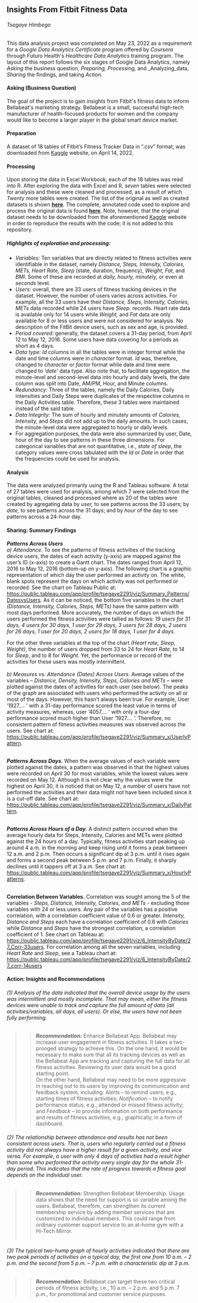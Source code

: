 ## Insights From Fitbit Fitness Data
###### _Tsegaye Himbego_

This data analysis project was completed on May 23, 2022 as a requirement for a _Google Data Analytics Certificate_ program offered by _Coursera_ through Futuro Health's _Healthcare Data Analytics_ training program. The layout of this report follows the six stages of Google Data Analytics, namely _Asking_ the business question, _Preparing,_ _Processing,_ and _Analyzing_data, _Sharing_ the findings, and taking _Action._

#### Asking (Business Question)
The goal of the project is to gain insights from Fitbit's fitness data to inform Bellabeat's marketing strategy. Bellabeat is a small, successful high-tech manufacturer of health-focused products for women and the company would like to become a larger player in the global smart device market.
#### Preparation
A dataset of 18 tables of Fitbit’s Fitness Tracker Data in “.csv” format, was downloaded from [Kaggle](https://www.kaggle.com/datasets/arashnic/fitbit) website, on April 14, 2022. 
#### Processing
Upon storing the data in Excel Workbook, each of the 18 tables was read into R. After exploring the data with Excel and R, _seven_ tables were selected for analysis and these were cleaned and processed, as a result of which _Twenty_ more tables were created. The list of the original as well as created datasets is shown <b> [here](https://github.com/tsegayeh/InsightsFromFitBitData/blob/main/DataProcessing.PNG)</b>. The complete, annotated code used to explore and process the original data is found <b>[here](https://github.com/tsegayeh/InsightsFromFitBitData/blob/main/HDAcapstone.R)</b>. Note, however, that the original dataset needs to be downloaded from the aforementioned [Kaggle](https://www.kaggle.com/datasets/arashnic/fitbit) website in order to reproduce the results with the code; it is not added to this repository.<br />
##### _Highlights_ of exploration and processing:
  * _Variables:_ Ten variables that are directly related to fitness activities were identifiable in the dataset, namely _Distance, Steps, Intensity, Calories, METs, Heart Rate, Sleep_ (state, duration, frequency), _Weight, Fat,_ and _BMI._ Some of these are recorded at _daily, hourly, minutely,_ or even at _seconds_ level.
  * _Users:_ overall, there are 33 users of fitness tracking devices in the dataset. However, the number of users varies across activities. For example, all the 33 users have their _Distance, Steps, Intensity, Calories, METs_ data recorded while 24 users have _Sleep._ records. Heart rate data is available only for 14 users while _Weight,_ and _Fat_ data are only available for 8 or less users and were not considered for analysis.  No description of the FitBit device users, such as sex and age, is provided.
  * _Period covered:_ generally, the dataset covers a 31-day period, from April 12 to May 12, 2016. Some users have data covering for a periods as short as 4 days.
  * _Data type:_ _Id_ columns in all the tables were in integer format while the date and time columns were in _character_ format. _Id_ was, therefore, changed to _character_ or _factor_ format while date and time were changed to _‘date’_ data type. Also note that, to facilitate aggregation, the minute-level and second-level data into hourly and daily levels, the date column was split into Date, AM/PM, Hour, and Minute columns.
  * _Redundancy:_ Three of the tables, namely the Daily Calories, Daily intensities and Daily Steps were duplicates of the respective columns in the Daily Activities table. Therefore, these 3 tables were maintained instead of the said table.
  * _Data Integrity:_ The sum of hourly and minutely amounts of _Calories, Intensity,_ and _Steps_ did not add up to the daily amounts. In such cases, the minute-level data were aggregated to hourly or daily levels. <br />
  * For aggregation purposes, the data were also summarized by user, Date, hour of the day to see patterns in these three dimensions. For categorical variables that are not quantitative, i.e., _state of sleep_, the category values were cross tabulated with the _Id_ or _Date_ in order that the frequencies could be used for analysis.

#### Analysis
The data were analyzed primarily using the R and Tableau software. A total of 27 tables were used for analysis, among which 7 were selected from the original  tables, cleaned and processed where as 20 of the tables were created by agregating data by _user,_ to see patterns across the 33 users; by _date,_ to see patterns across the 31 days; and by _hour_ of the day to see patterns across a 24-hour day. 

#### Sharing: Summary Findings 
**_Patterns Across Users_** <br />
_a) Attendance._ To see the patterns of fitness activities of the tracking device users, the dates of each activity (y-axis) are mapped against the user’s ID (x-axis) to create a Gantt chart. The dates ranged from April 12, 2016 to May 12, 2016 (bottom-up on y-axis). The following chart is a graphic representation of which day the user performed an activity on. The white, blank spots represent the days on which activity was not performed or recorded. See the chart on Tableau Public at: https://public.tableau.com/app/profile/tsegaye2291/viz/Summary_Patterns/DatesvsUsers. As it can be noticed, the bottom five variables in the chart _(Distance, Intensity, Calories, Steps, METs)_ have the same pattern with most days performed. More accurately, the number of days on which the users performed the fitness activities were tallied as follows:
 _19 users for 31 days,
 4 users for 30 days,
 1 user  for 29 days,
 3 users for 28 days,
 2 users for 26 days,
 1 user  for 20 days,
 2 users for 18 days,
 1 user  for  4 days._
<br />	   
 
For the other three variables at the top of the chart _(Heart rate, Sleep, Weight)_, the number of users dropped from 33 to 24 for _Heart Rate_, to 14 for _Sleep_, and to 8 for _Weight_. Yet, the performance or record of the activities for these users was mostly intermittent. <br /> <br />
_b) Measures vs. Attendance (Dates) Across Users._ Average values of the variables – _Distance, Density, Intensity, Steps, Calories and METs_ – were plotted against the dates of activities for each user (see below). The peaks of the graph are associated with users who performed the activity on all or most of the days. However, this hasn’t always been true. For example, User ‘1927…. ’ with a 31-day performance scored the least value in terms of activity measures, whereas, user ‘4057…. ’  with only a four-day performance scored much higher than User ‘1927…. ’. Therefore, no consistent pattern of fitness activities measures was observed across the users. See chart at: https://public.tableau.com/app/profile/tsegaye2291/viz/Summary_x/UserlyPattern. <br /><br />

**_Patterns Across Days._** When the average values of each variable were plotted against the dates, a pattern was observed in that the highest values were recorded on April 30 for most variables, while the lowest values were recorded on May 12. Although it is not clear why the values were the highest on April 30, it is noticed that on May 12, a number of users have not performed the activities and their data might not have been included since it is a cut-off date. See chart  at: https://public.tableau.com/app/profile/tsegaye2291/viz/Summary_x/DailyPattern. <br /><br />

**_Patterns Across Hours of a Day._** A distinct pattern occurred when the average hourly data for Steps, Intensity, Calories and METs were plotted against the 24 hours of a day. Typically, fitness activities start peaking up around 4 a.m. in the morning and keep rising until it forms a peak between 12 a.m. and 2 p.m. Then occurs a significant dip at 3 p.m. until it rises again and forms a second peak between 5 p.m. and 7 p.m. Finally, it sharply declines until it tappers off at 3 a.m. See chart at: https://public.tableau.com/app/profile/tsegaye2291/viz/Summary_x/HourlyPatterns. <br /><br />

**Correlation Between Variables.** Correlation was sought among the 5 of the variables - _Steps, Distance, Intensity, Calories, and METs_ - excluding those variables with 24 or less users. Any pair of the variables has a positive correlation, with a correlation coefficient value of 0.6 or greater. _Intensity, Distance and Steps_ each have a correlation coefficient of 0.6 with _Calories_ while _Distance_ and _Steps_ have the strongest correlation, a correlation coefficient of 1. See chart on Tableau at: https://public.tableau.com/app/profile/tsegaye2291/viz/6_IntensityByDate/27_Corr-33users. For correlation among all the seven variables, including _Heart Rate_ and _Sleep_, see a Tableau chart at: https://public.tableau.com/app/profile/tsegaye2291/viz/6_IntensityByDate/27_corr-14users

#### Action: Insights and Recommendations
###### (1) Analysis of the data indicated that the overall device usage by the users was intermittent and mostly incomplete. That may mean, either the fitness devices were unable to track and capture the full amount of data (all activities/variables, all days, all users). Or else, the users have not been fully performing.<br />
>> **_Recommendation:_** Enhance Bellabeat App.  Bellabeat may increase user engagement in fitness activities. It takes a two-pronged strategy to achieve this. On the one hand, it would be necessary to make sure that all its tracking devices as well as the Bellabeat App are tracking and capturing the full data for all fitness activities. Reviewing its user data would be a good starting point. <br />
On the other hand, Bellabeat may need to be more aggressive in reaching out to its users by improving its communication and feedback system, including: _Alerts_ – to remind users, e.g., starting times of fitness activities; _Notification_ – to notify performance status, e.g., attended or missed fitness activity; and _Feedback_ – to provide information on both performance and results of fitness activities, e.g., graphically, in a form of dashboard.
 
###### (2) The relationship between attendance and results has not been consistent across users. That is, users who regularly carried out a fitness activity did not always have a higher result for a given activity, and vice versa. For example, a user with only 4 days of activities had a result higher than some who performed the activity every single day for the whole 31-day period. This indicates that the rate of progress towards a fitness goal depends on the individual user.<br />
>> **_Recommendation:_** Strengthen Bellabeat Membership. Usage data shows that the need for support is so variable among the users. Bellabeat, therefore, can strengthen its current membership service by adding member services that are customized to individual members. This could range from ordinary customer support service to an at-home gym with a Hi-Tech Mirror. <br />
>> <br />
###### (3) The typical two-hump graph of hourly activities indicated that there are two peak periods of activities on a typical day, the first one from 10 a.m. – 2 p.m. and the second from 5 p.m. – 7 p.m. with a characteristic dip at 3 p.m.<br />
>> **_Recommendation:_** Bellabeat can target these two critical periods of fitness activity, i.e., 10 a.m. – 2 p.m. and 5 p.m. 7 p.m., for promotional and customer service purposes. 
